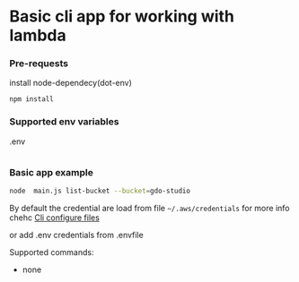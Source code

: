 # Basic cli app for working with lambda 


### Pre-requests
install node-dependecy(dot-env)
```sheell
npm install
```

### Supported env variables

.env
```yaml
```


### Basic app example

```sh
node  main.js list-bucket --bucket=gdo-studio
```

By default the credential are load from file `~/.aws/credentials`
for more info chehc [Cli configure files](https://docs.aws.amazon.com/cli/latest/userguide/cli-configure-files.html)

or add .env credentials from .envfile


Supported commands:
- none
